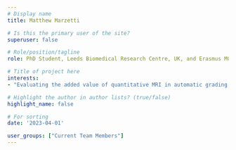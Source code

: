 ```yaml
---
# Display name
title: Matthew Marzetti

# Is this the primary user of the site?
superuser: false

# Role/position/tagline
role: PhD Student, Leeds Biomedical Research Centre, UK, and Erasmus MC, Rotterdam, NL

# Title of project here
interests:
- "Evaluating the added value of quantitative MRI in automatic grading and phenotyping of soft-tissue tumors using AI"

# Highlight the author in author lists? (true/false)
highlight_name: false

# For sorting
date: '2023-04-01'

user_groups: ["Current Team Members"]
---
```


